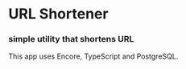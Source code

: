 # URL Shortener

### simple utility that shortens URL
This app uses Encore, TypeScript and PostgreSQL.


